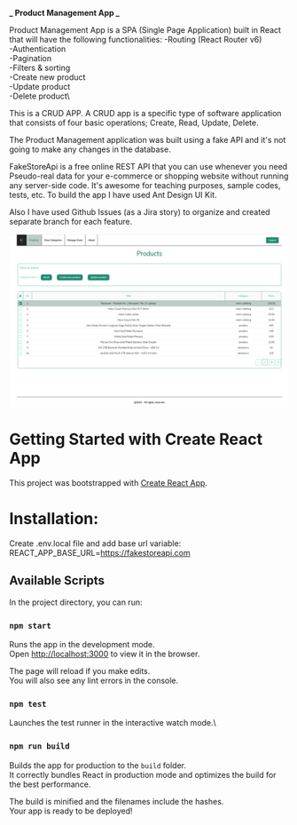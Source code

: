 **_ Product Management App _**

Product Management App is a SPA (Single Page Application) built in React that will have the following functionalities:
-Routing (React Router v6)\
-Authentication\
-Pagination\
-Filters & sorting\
-Create new product\
-Update product\
-Delete product\

This is a CRUD APP. A CRUD app is a specific type of software application that consists of four basic operations; Create, Read, Update, Delete.

The Product Management application was built using a fake API and it's not going to make any changes in the database.

FakeStoreApi is a free online REST API that you can use whenever you need Pseudo-real data for your e-commerce or shopping website without running any server-side code. It's awesome for teaching purposes, sample codes, tests, etc.
To build the app I have used Ant Design UI Kit.

Also I have used Github Issues (as a Jira story) to organize and created separate branch for each feature.

![Preview Image](preview-product-management-app.png)

# Getting Started with Create React App

This project was bootstrapped with [Create React App](https://github.com/facebook/create-react-app).

# Installation:

Create .env.local file and add base url variable:
REACT_APP_BASE_URL=https://fakestoreapi.com

## Available Scripts

In the project directory, you can run:

### `npm start`

Runs the app in the development mode.\
Open [http://localhost:3000](http://localhost:3000) to view it in the browser.

The page will reload if you make edits.\
You will also see any lint errors in the console.

### `npm test`

Launches the test runner in the interactive watch mode.\

### `npm run build`

Builds the app for production to the `build` folder.\
It correctly bundles React in production mode and optimizes the build for the best performance.

The build is minified and the filenames include the hashes.\
Your app is ready to be deployed!
